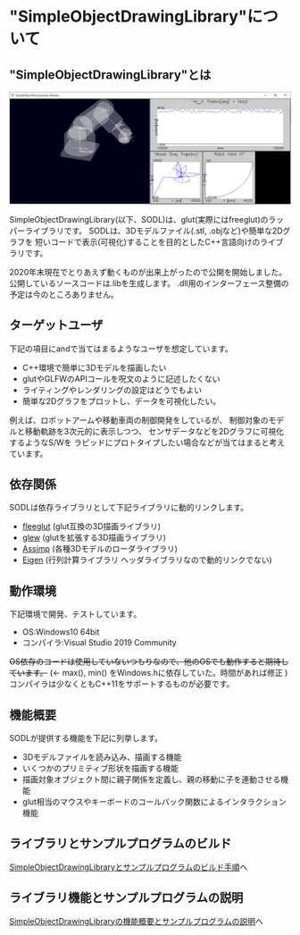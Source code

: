 
# "SimpleObjectDrawingLibrary"について

## "SimpleObjectDrawingLibrary"とは
![FncAndSample_04_DrawGraph_exeWindow.PNG](fig/FncAndSample_04_DrawGraph_exeWindow.PNG)

SimpleObjectDrawingLibrary(以下、SODL)は、glut(実際にはfreeglut)のラッパーライブラリです。
SODLは、3Dモデルファイル(.stl, .objなど)や簡単な2Dグラフを
短いコードで表示(可視化)することを目的としたC++言語向けのライブラリです。


2020年末現在でとりあえず動くものが出来上がったので公開を開始しました。公開しているソースコードは.libを生成します。
.dll用のインターフェース整備の予定は今のところありません。

## ターゲットユーザ
下記の項目にandで当てはまるようなユーザを想定しています。
- C++環境で簡単に3Dモデルを描画したい
- glutやGLFWのAPIコールを呪文のように記述したくない
- ライティングやレンダリングの設定はどうでもよい
- 簡単な2Dグラフをプロットし、データを可視化したい。

例えば、ロボットアームや移動車両の制御開発をしているが、
制御対象のモデルと移動軌跡を3次元的に表示しつつ、
センサデータなどを2Dグラフに可視化するようなS/Wを
ラピッドにプロトタイプしたい場合などが当てはまると考えています。

## 依存関係
SODLは依存ライブラリとして下記ライブラリに動的リンクします。
- [fleeglut](http://freeglut.sourceforge.net/) (glut互換の3D描画ライブラリ)
- [glew](http://glew.sourceforge.net/) (glutを拡張する3D描画ライブラリ)
- [Assimp](http://assimp.org/) (各種3Dモデルのローダライブラリ)
- [Eigen](https://eigen.tuxfamily.org/index.php?title=Main_Page) (行列計算ライブラリ ヘッダライブラリなので動的リンクでない)

## 動作環境
下記環境で開発、テストしています。
- OS:Windows10 64bit
- コンパイラ:Visual Studio 2019 Community

~~OS依存のコードは使用していないつもりなので、他のOSでも動作すると期待しています。~~ (← max(), min() をWindows.hに依存していた。時間があれば修正 )
コンパイラは少なくともC++11をサポートするものが必要です。


## 機能概要
SODLが提供する機能を下記に列挙します。
- 3Dモデルファイルを読み込み、描画する機能
- いくつかのプリミティブ形状を描画する機能
- 描画対象オブジェクト間に親子関係を定義し、親の移動に子を連動させる機能
- glut相当のマウスやキーボードのコールバック関数によるインタラクション機能

## ライブラリとサンプルプログラムのビルド
[SimpleObjectDrawingLibraryとサンプルプログラムのビルド手順](BuildLibraryAndSamples.md)へ

## ライブラリ機能とサンプルプログラムの説明
[SimpleObjectDrawingLibraryの機能概要とサンプルプログラムの説明](FunctionExplainedWithSamples.md)へ
